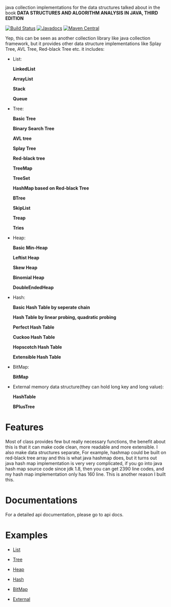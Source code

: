 java collection implementations for the data structures talked about in
the book **DATA STRUCTURES AND ALGORITHM ANALYSIS IN JAVA, THIRD EDITION**

[![Build Status](https://travis-ci.org/xiaobogaga/data-structure.svg?branch=master)](https://travis-ci.org/xiaobogaga/data-structure)
[![Javadocs](https://www.javadoc.io/badge/io.github.xiaobogaga/datastructure.svg)](https://www.javadoc.io/doc/io.github.xiaobogaga/datastructure)
[![Maven Central](https://img.shields.io/maven-central/v/io.github.xiaobogaga/datastructure.svg?label=Maven%20Central)](https://search.maven.org/search?q=g:%22io.github.xiaobogaga%22%20AND%20a:%22datastructure%22)

Yep, this can be seen as another collection library like java collection
framework, but it provides other data structure implementations like
Splay Tree, AVL Tree, Red-black Tree etc. it includes:

* List: </p>
**LinkedList** </p>
**ArrayList** </p>
**Stack** </p>
**Queue**

* Tree: </p>
**Basic Tree** </p>
**Binary Search Tree** </p>
**AVL tree** </p>
**Splay Tree** </p>
**Red-black tree** </p>
**TreeMap** </p>
**TreeSet**</p>
**HashMap based on Red-black Tree** </p>
**BTree** </p>
**SkipList** </p>
**Treap** </p>
**Tries**

* Heap: </p>
**Basic Min-Heap** </p>
**Leftist Heap** </p>
**Skew Heap** </p>
**Binomial Heap** </p>
**DoubleEndedHeap**

* Hash: </p>
**Basic Hash Table by seperate chain** </p>
**Hash Table by linear probing, quadratic probing** </p>
**Perfect Hash Table** </p>
**Cuckoo Hash Table** </p>
**Hopscotch Hash Table** </p>
**Extensible Hash Table**

* BitMap: </p>
**BitMap**

* External memory data structure(they can hold long key and long value): </p>
**HashTable**</p>
**BPlusTree**

# Features

Most of class provides few but really necessary functions, the benefit about this is that it
can make code clean, more readable and more extensible. I also make
data structures separate, For example, hashmap could be built on
red-black tree array and this is what java hashmap does, but it turns
out java hash map implementation is very very complicated, if you go
into java hash map source code since jdk 1.8, then you can get 2390 line
codes, and my hash map implementation only has 160 line. This is
another reason I built this.

# Documentations
For a detailed api documentation, please go to api docs.

# Examples

* [List](https://github.com/xiaobogaga/data-structure/tree/master/src/main/java/io/github/xiaobogaga/list)

* [Tree](https://github.com/xiaobogaga/data-structure/tree/master/src/main/java/io/github/xiaobogaga/tree)

* [Heap](https://github.com/xiaobogaga/data-structure/tree/master/src/main/java/io/github/xiaobogaga/heap)

* [Hash](https://github.com/xiaobogaga/data-structure/tree/master/src/main/java/io/github/xiaobogaga/hash)

* [BitMap](https://github.com/xiaobogaga/data-structure/tree/master/src/main/java/io/github/xiaobogaga/bitmap)

* [External](https://github.com/xiaobogaga/data-structure/tree/master/src/main/java/io/github/xiaobogaga/external)



